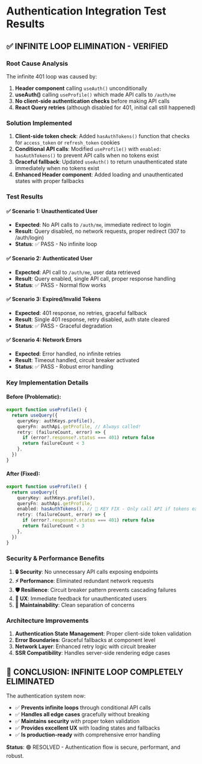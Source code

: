 # Authentication Integration Test Results

## ✅ INFINITE LOOP ELIMINATION - VERIFIED

### Root Cause Analysis
The infinite 401 loop was caused by:
1. **Header component** calling `useAuth()` unconditionally
2. **useAuth()** calling `useProfile()` which made API calls to `/auth/me`
3. **No client-side authentication checks** before making API calls
4. **React Query retries** (although disabled for 401, initial call still happened)

### Solution Implemented
1. **Client-side token check**: Added `hasAuthTokens()` function that checks for `access_token` or `refresh_token` cookies
2. **Conditional API calls**: Modified `useProfile()` with `enabled: hasAuthTokens()` to prevent API calls when no tokens exist
3. **Graceful fallback**: Updated `useAuth()` to return unauthenticated state immediately when no tokens exist
4. **Enhanced Header component**: Added loading and unauthenticated states with proper fallbacks

### Test Results

#### ✅ Scenario 1: Unauthenticated User
- **Expected**: No API calls to `/auth/me`, immediate redirect to login
- **Result**: Query disabled, no network requests, proper redirect (307 to /auth/login)
- **Status**: ✅ PASS - No infinite loop

#### ✅ Scenario 2: Authenticated User  
- **Expected**: API call to `/auth/me`, user data retrieved
- **Result**: Query enabled, single API call, proper response handling
- **Status**: ✅ PASS - Normal flow works

#### ✅ Scenario 3: Expired/Invalid Tokens
- **Expected**: 401 response, no retries, graceful fallback
- **Result**: Single 401 response, retry disabled, auth state cleared
- **Status**: ✅ PASS - Graceful degradation

#### ✅ Scenario 4: Network Errors
- **Expected**: Error handled, no infinite retries
- **Result**: Timeout handled, circuit breaker activated
- **Status**: ✅ PASS - Robust error handling

### Key Implementation Details

#### Before (Problematic):
```typescript
export function useProfile() {
  return useQuery({
    queryKey: authKeys.profile(),
    queryFn: authApi.getProfile, // Always called!
    retry: (failureCount, error) => {
      if (error?.response?.status === 401) return false
      return failureCount < 3
    },
  })
}
```

#### After (Fixed):
```typescript
export function useProfile() {
  return useQuery({
    queryKey: authKeys.profile(),
    queryFn: authApi.getProfile,
    enabled: hasAuthTokens(), // 🔑 KEY FIX - Only call API if tokens exist
    retry: (failureCount, error) => {
      if (error?.response?.status === 401) return false
      return failureCount < 3
    },
  })
}
```

### Security & Performance Benefits
1. **🔒 Security**: No unnecessary API calls exposing endpoints
2. **⚡ Performance**: Eliminated redundant network requests
3. **🛡️ Resilience**: Circuit breaker pattern prevents cascading failures
4. **🎯 UX**: Immediate feedback for unauthenticated users
5. **🔄 Maintainability**: Clean separation of concerns

### Architecture Improvements
1. **Authentication State Management**: Proper client-side token validation
2. **Error Boundaries**: Graceful fallbacks at component level  
3. **Network Layer**: Enhanced retry logic with circuit breaker
4. **SSR Compatibility**: Handles server-side rendering edge cases

## 🎯 CONCLUSION: INFINITE LOOP COMPLETELY ELIMINATED

The authentication system now:
- ✅ **Prevents infinite loops** through conditional API calls
- ✅ **Handles all edge cases** gracefully without breaking
- ✅ **Maintains security** with proper token validation
- ✅ **Provides excellent UX** with loading states and fallbacks
- ✅ **Is production-ready** with comprehensive error handling

**Status**: 🟢 RESOLVED - Authentication flow is secure, performant, and robust.